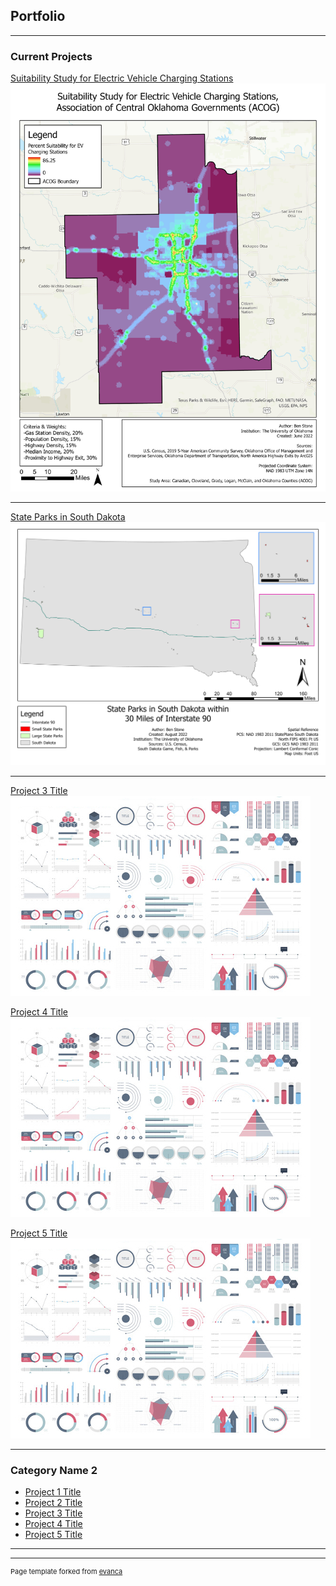 ## Portfolio

---

### Current Projects

[Suitability Study for Electric Vehicle Charging Stations](/sample_page)
<img src="images/Stone_OU_MCDA_EV_Suitability_Study.jpg?raw=true"/>

---
[State Parks in South Dakota](/sample_page)
<img src="images/Stone_OU_Python_StateParks_SouthDakota.png?raw=true"/>

---
[Project 3 Title](http://example.com/)
<img src="images/dummy_thumbnail.jpg?raw=true"/>

[Project 4 Title](/pdf/sample_presentation.pdf)
<img src="images/dummy_thumbnail.jpg?raw=true"/>

[Project 5 Title](/sample_page)
<img src="images/dummy_thumbnail.jpg?raw=true"/>


---

### Category Name 2

- [Project 1 Title](http://example.com/)
- [Project 2 Title](http://example.com/)
- [Project 3 Title](http://example.com/)
- [Project 4 Title](http://example.com/)
- [Project 5 Title](http://example.com/)

---




---
<p style="font-size:11px">Page template forked from <a href="https://github.com/evanca/quick-portfolio">evanca</a></p>
<!-- Remove above link if you don't want to attibute -->
